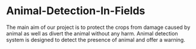 # Animal-Detection-In-Fields
The main aim of our project is to protect the crops from damage caused by animal as well as divert the animal without any harm. Animal detection system is designed to detect the presence of animal and offer a warning.
